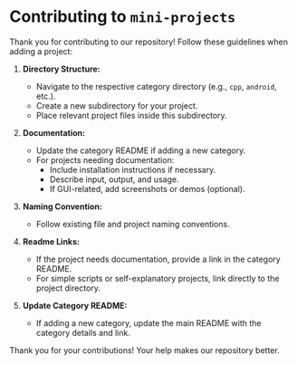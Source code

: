 # Contributing to `mini-projects`

Thank you for contributing to our repository! Follow these guidelines when adding a project:

1. **Directory Structure:**
   - Navigate to the respective category directory (e.g., `cpp`, `android`, etc.).
   - Create a new subdirectory for your project.
   - Place relevant project files inside this subdirectory.

2. **Documentation:**
   - Update the category README if adding a new category.
   - For projects needing documentation:
     - Include installation instructions if necessary.
     - Describe input, output, and usage.
     - If GUI-related, add screenshots or demos (optional).

3. **Naming Convention:**
   - Follow existing file and project naming conventions.

4. **Readme Links:**
   - If the project needs documentation, provide a link in the category README.
   - For simple scripts or self-explanatory projects, link directly to the project directory.

5. **Update Category README:**
   - If adding a new category, update the main README with the category details and link.

Thank you for your contributions! Your help makes our repository better.
